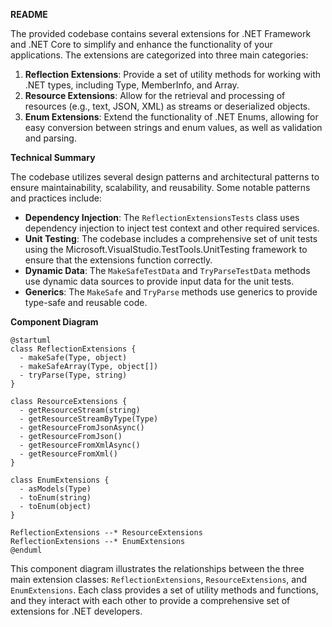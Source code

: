 **README**

The provided codebase contains several extensions for .NET Framework and .NET Core to simplify and enhance the functionality of your applications. The extensions are categorized into three main categories:

1. **Reflection Extensions**: Provide a set of utility methods for working with .NET types, including Type, MemberInfo, and Array.
2. **Resource Extensions**: Allow for the retrieval and processing of resources (e.g., text, JSON, XML) as streams or deserialized objects.
3. **Enum Extensions**: Extend the functionality of .NET Enums, allowing for easy conversion between strings and enum values, as well as validation and parsing.

**Technical Summary**

The codebase utilizes several design patterns and architectural patterns to ensure maintainability, scalability, and reusability. Some notable patterns and practices include:

* **Dependency Injection**: The `ReflectionExtensionsTests` class uses dependency injection to inject test context and other required services.
* **Unit Testing**: The codebase includes a comprehensive set of unit tests using the Microsoft.VisualStudio.TestTools.UnitTesting framework to ensure that the extensions function correctly.
* **Dynamic Data**: The `MakeSafeTestData` and `TryParseTestData` methods use dynamic data sources to provide input data for the unit tests.
* **Generics**: The `MakeSafe` and `TryParse` methods use generics to provide type-safe and reusable code.

**Component Diagram**

```plantuml
@startuml
class ReflectionExtensions {
  - makeSafe(Type, object)
  - makeSafeArray(Type, object[])
  - tryParse(Type, string)
}

class ResourceExtensions {
  - getResourceStream(string)
  - getResourceStreamByType(Type)
  - getResourceFromJsonAsync()
  - getResourceFromJson()
  - getResourceFromXmlAsync()
  - getResourceFromXml()
}

class EnumExtensions {
  - asModels(Type)
  - toEnum(string)
  - toEnum(object)
}

ReflectionExtensions --* ResourceExtensions
ReflectionExtensions --* EnumExtensions
@enduml
```

This component diagram illustrates the relationships between the three main extension classes: `ReflectionExtensions`, `ResourceExtensions`, and `EnumExtensions`. Each class provides a set of utility methods and functions, and they interact with each other to provide a comprehensive set of extensions for .NET developers.